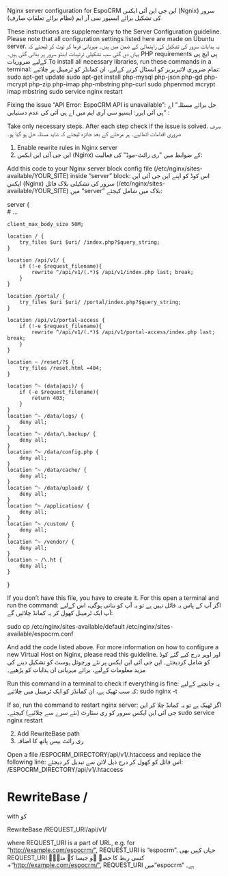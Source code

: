 Nginx server configuration for EspoCRM
 این جی این آئی ایکس (Ngnix) سرور کی تشکیل برائے ایسپور سی آر ایم (نظام برائے تعلقاتِ صارف) 
 
These instructions are supplementary to the Server Configuration guideline. Please note that all configuration settings listed here are made on Ubuntu server.
یہ ہدایات سرور کی تشکیل کی راہنمائی کے ضمن میں ہیں۔ مہربانی فرما کر نوٹ کر لیجئے کہ یہاں دی گئی سب تشکیلی ترتیبات ابنٹو سرور پر بنائی گئی ہیں۔
PHP requirements
 پی ایچ پی کےلیے ضروریات 
To install all necessary libraries, run these commands in a terminal:
 تمام ضروری لائبریریز کو انسٹال کرنے کےلیے، ان کمانڈز کو ٹرمینل پر چلائیے: 
sudo apt-get update
sudo apt-get install php-mysql php-json php-gd php-mcrypt php-zip php-imap php-mbstring php-curl
sudo phpenmod mcrypt imap mbstring
sudo service nginx restart

Fixing the issue “API Error: EspoCRM API is unavailable”:
 حل برائے مسئلہ” اے پی آئی ایرر: ایسپو سی آری ایم میں اے پی آئی کی عدم دستیابی“ : 
 
Take only necessary steps. After each step check if the issue is solved.
 صرف ضروری اقدامات اٹھائیے۔ ہر مرحلے کے بعد جائزہ لیجئے کہ شاید مسئلہ حل ہو گیا ہو۔ 
 
1. Enable rewrite rules in Nginx server
1.	این جی آئی این ایکس (Nginx) کے ضوابط میں "ری رائٹ-موڈ" کی فعالیت:

Add this code to your Nginx server block config file (/etc/nginx/sites-available/YOUR_SITE) inside “server” block:
اس کوڈ کو اپنے این جی آئی این ایکس (Nginx) سرور کی تشکیلی بلاک فائل (/etc/nginx/sites-available/YOUR_SITE)  میں “server”  بلاک میں شامل کیجئے:

server {   
    # ...
    
    client_max_body_size 50M;
    
    location / {
        try_files $uri $uri/ /index.php?$query_string;
    }
 
    location /api/v1/ {
        if (!-e $request_filename){
            rewrite ^/api/v1/(.*)$ /api/v1/index.php last; break;
        }
    }
    
    location /portal/ {
        try_files $uri $uri/ /portal/index.php?$query_string;
    }

    location /api/v1/portal-access {
        if (!-e $request_filename){
            rewrite ^/api/v1/(.*)$ /api/v1/portal-access/index.php last; break;
        }
    }
 
    location ~ /reset/?$ {
        try_files /reset.html =404;
    }
 
    location ^~ (data|api)/ {
        if (-e $request_filename){
            return 403;
        }
    }
    location ^~ /data/logs/ {
        deny all;
    }
    location ^~ /data/\.backup/ {
        deny all;
    }
    location ^~ /data/config.php {
        deny all;
    }
    location ^~ /data/cache/ {
        deny all;
    }
    location ^~ /data/upload/ {
        deny all;
    }
    location ^~ /application/ {
        deny all;
    }
    location ^~ /custom/ {
        deny all;
    }
    location ^~ /vendor/ {
        deny all;
    }
    location ~ /\.ht {
        deny all;
    }
}

If you don’t have this file, you have to create it. For this open a terminal and run the command:
 اگر آپ کے پاس یہ فائل نہیں ہے تو یہ آپ کو بنانی ہوگی، اس کےلیے آپ ایک ٹرمینل کھول کر یہ کمانڈ چلائیں گے: 

sudo cp /etc/nginx/sites-available/default /etc/nginx/sites-available/espocrm.conf

And add the code listed above. For more information on how to configure a new Virtual Host on Nginx, please read this guideline.
 اور اوپر درج کیے گئے کوڈ کو شامل کردیجئے۔ این جی آئی این ایکس پر نئے ورچوئل ہوسٹ کو تشکیل دینے کی مزید معلومات کےلیے، برائے مہربانی ان ہدایات کو پڑھیے۔ 
 
Run this command in a terminal to check if everything is fine:
 یہ جانچنے کےلیے کہ سب ٹھیک ہے، ان کمانڈز کو ایک ٹرمینل میں چلائیے: 
sudo nginx -t

If so, run the command to restart nginx server:
 اگر ٹھیک ہے تو یہ کمانڈ چلا کر این جی آئی این ایکس سرور کو ری سٹارٹ (نئے سرے سے چلائیے) کیجئے۔ 
sudo service nginx restart

2. Add RewriteBase path
 2.  ری رائٹ بیس پاتھ کا اضافہ 
 
Open a file /ESPOCRM_DIRECTORY/api/v1/.htaccess and replace the following line:
 اس فائل کو کھول کر درج ذیل لائن سے تبدیل کر دیجئے: /ESPOCRM_DIRECTORY/api/v1/.htaccess 
# RewriteBase /

with
کو

RewriteBase /REQUEST_URI/api/v1/

where REQUEST_URI is a part of URL, e.g. for “http://example.com/espocrm/”, REQUEST_URI is “espocrm”.
جہاں کہیں بھی REQUEST_URI  کسی ربط کا حصہ ہو جیسا کہ مثلاۤ
+“http://example.com/espocrm/”, REQUEST_URI میں“espocrm” ہے۔
